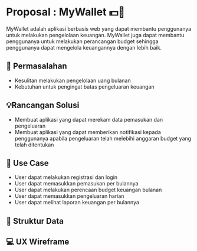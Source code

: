 # Proposal : MyWallet 💵👛
MyWallet adalah aplikasi berbasis web yang dapat membantu penggunanya untuk melakukan pengelolaan keuangan. MyWallet juga dapat membantu penggunanya untuk melakukan perancangan budget sehingga penggunanya dapat mengelola keuangannya dengan lebih baik.

## 💭 Permasalahan
* Kesulitan melakukan pengelolaan uang bulanan
* Kebutuhan untuk pengingat batas pengeluaran keuangan

## 💡Rancangan Solusi
* Membuat aplikasi yang dapat merekam data pemasukan dan pengeluaran
* Membuat aplikasi yang dapat memberikan notifikasi kepada penggunanya apabila pengeluaran telah melebihi anggaran budget yang telah ditentukan

## 📑 Use Case
* User dapat melakukan registrasi dan login
* User dapat memasukkan pemasukan per bulannya
* User dapat melakukan perencaan budget keuangan bulanan
* User dapat memasukkan pengeluaran harian
* User dapat melihat laporan keuangan per bulannya

## 📃 Struktur Data

## 💻 UX Wireframe
